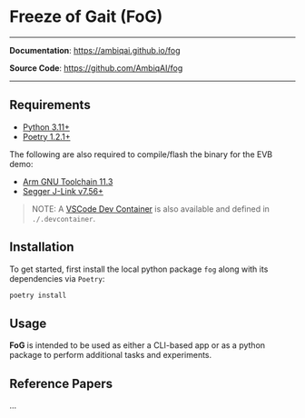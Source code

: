 # Freeze of Gait (FoG)
---

**Documentation**: <a href="https://ambiqai.github.io/fog" target="_blank">https://ambiqai.github.io/fog</a>

**Source Code**: <a href="https://github.com/AmbiqAI/fog" target="_blank">https://github.com/AmbiqAI/fog</a>

---


## Requirements

* [Python 3.11+](https://www.python.org)
* [Poetry 1.2.1+](https://python-poetry.org/docs/#installation)

The following are also required to compile/flash the binary for the EVB demo:

* [Arm GNU Toolchain 11.3](https://developer.arm.com/downloads/-/arm-gnu-toolchain-downloads)
* [Segger J-Link v7.56+](https://www.segger.com/downloads/jlink/)

> NOTE: A [VSCode Dev Container](https://code.visualstudio.com/docs/devcontainers/containers) is also available and defined in `./.devcontainer`.


## Installation

To get started, first install the local python package `fog` along with its dependencies via `Poetry`:

```bash
poetry install
```

## Usage

__FoG__ is intended to be used as either a CLI-based app or as a python package to perform additional tasks and experiments.

## Reference Papers

...
